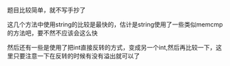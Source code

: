 



题目比较简单，就不写手抄了

这几个方法中使用string的比较是最快的，估计是string使用了一些类似memcmp的方法吧，要不然不应该会这么快

然后还有一些是使用了把int直接反转的方式，变成另一个int,然后再比较一下，这里只要注意一下在反转的时候有没有溢出就可以了